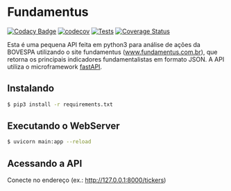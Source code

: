# Fundamentus

[![Codacy Badge](https://api.codacy.com/project/badge/Grade/c745b5b501ed41a79f52ceee58edd37b)](https://app.codacy.com/gh/mauricio-sousa/fundamentus?utm_source=github.com&utm_medium=referral&utm_content=mauricio-sousa/fundamentus&utm_campaign=Badge_Grade_Settings)
[![codecov](https://codecov.io/gh/mauricio-sousa/fundamentus/branch/master/graph/badge.svg?token=D74I99F0LU)](https://codecov.io/gh/mauricio-sousa/fundamentus)
[![Tests](https://github.com/mauricio-sousa/fundamentus/actions/workflows/python-tests.yml/badge.svg)](https://github.com/mauricio-sousa/fundamentus/actions/workflows/python-tests.yml)
[![Coverage Status](https://coveralls.io/repos/github/mauricio-sousa/fundamentus/badge.svg?branch=master)](https://coveralls.io/github/mauricio-sousa/fundamentus?branch=master)

Esta é uma pequena API feita em python3 para análise de ações da BOVESPA utilizando o site fundamentus (www.fundamentus.com.br), que retorna os principais indicadores fundamentalistas em formato JSON.
A API utiliza o microframework [fastAPI](https://fastapi.tiangolo.com).

## Instalando

```sh
$ pip3 install -r requirements.txt
```

## Executando o WebServer

```sh
$ uvicorn main:app --reload
```

## Acessando a API
Conecte no endereço (ex.: http://127.0.0.1:8000/tickers) 
